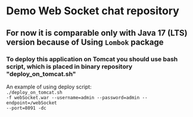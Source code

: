 # Demo Web Socket chat repository
## For now it is comparable only with Java 17 (LTS) version because of Using <code>Lombok</code>  package
### To deploy this application on Tomcat you should use bash script, which is placed in binary repository **"deploy_on_tomcat.sh"** </br>
An example of using deploy script: <br>
<code>./deploy_on_tomcat.sh -f webSocket.war --username=admin --password=admin --endpoint=/webSocket --port=8091 -dc</code>
